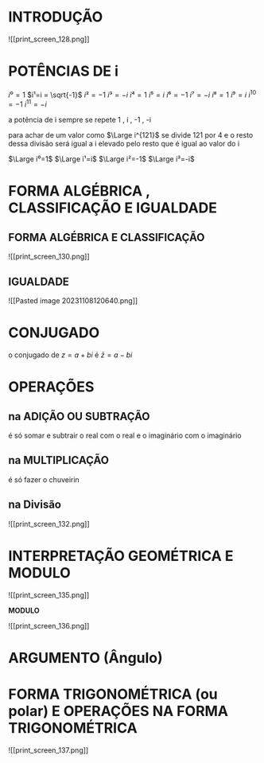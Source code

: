 # INTRODUÇÃO
![[print_screen_128.png]]




# POTÊNCIAS DE i



$i⁰=1$
$i¹=i = \sqrt{-1}$
$i²=-1$
$i³=-i$
$i⁴=1$
$i⁵=i$
$i⁶=-1$
$i⁷=-i$
$i⁸=1$
$i⁹=i$
$i^{10}=-1$
$i^{11}=-i$

a potência de i sempre se repete 1 , i , -1 , -i 

para achar de um valor como $\Large i^{121}$ 
se divide 121 por 4 e o resto dessa divisão será igual a i elevado pelo resto que é igual ao valor do i

$\Large i⁰=1$
$\Large i¹=i$
$\Large i²=-1$
$\Large i³=-i$





# FORMA ALGÉBRICA , CLASSIFICAÇÃO E IGUALDADE

## FORMA ALGÉBRICA E CLASSIFICAÇÃO

![[print_screen_130.png]]
## IGUALDADE

![[Pasted image 20231108120640.png]]











# CONJUGADO
o conjugado de $z = a + bi$ é $\bar z =  a-bi$
# OPERAÇÕES 
## na ADIÇÃO OU SUBTRAÇÃO 
é só somar e subtrair o real com o real e o imaginário com o imaginário 


## na MULTIPLICAÇÃO
é só fazer o chuveirin

## na Divisão

![[print_screen_132.png]]



# INTERPRETAÇÃO GEOMÉTRICA E MODULO

![[print_screen_135.png]]

**MODULO**

![[print_screen_136.png]]



# ARGUMENTO (Ângulo)

# FORMA TRIGONOMÉTRICA (ou polar) E OPERAÇÕES NA FORMA TRIGONOMÉTRICA

![[print_screen_137.png]]

